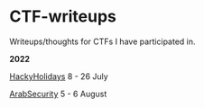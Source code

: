 # CTF-writeups
Writeups/thoughts for CTFs I have participated in.

**2022**

[HackyHolidays](./2022/hackyholidays) 8 - 26 July

[ArabSecurity](./2022/ArabSecurityCyberWargames2022) 5 - 6 August